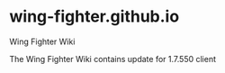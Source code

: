 # wing-fighter.github.io
Wing Fighter Wiki

The Wing Fighter Wiki contains update for 1.7.550 client

